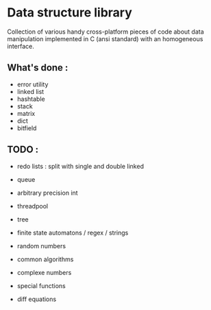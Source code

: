 # Data structure library

Collection of various handy cross-platform pieces of code about data manipulation implemented in C (ansi standard) with an homogeneous interface.

## What's done :

* error utility 
* linked list
* hashtable
* stack
* matrix
* dict
* bitfield

## TODO :

* redo lists : split with single and double linked


* queue
* arbitrary precision int
* threadpool

* tree

* finite state automatons / regex / strings

* random numbers
* common algorithms
* complexe numbers
* special functions
* diff equations